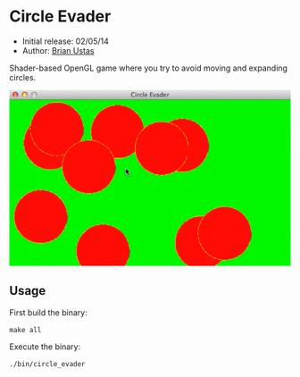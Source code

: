 # Circle Evader

- Initial release: 02/05/14
- Author: [Brian Ustas](http://brianustas.com)

Shader-based OpenGL game where you try to avoid moving and expanding circles.

![](https://github.com/ustasb/circle_evader/blob/master/circle_evader.jpg)

## Usage

First build the binary:

    make all

Execute the binary:

    ./bin/circle_evader
